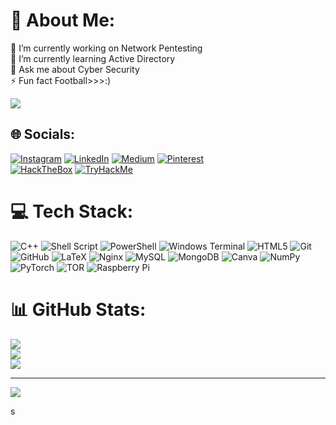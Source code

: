 # 💫 About Me:
🔭 I’m currently working on Network Pentesting<br>🌱 I’m currently learning  Active Directory<br>💬 Ask me about Cyber Security<br>⚡ Fun fact Football>>>:)

![](https://media1.tenor.com/m/yRmkbRzyNqoAAAAC/cocking-pistol-john-wick.gif)

## 🌐 Socials:
[![Instagram](https://img.shields.io/badge/Instagram-%23E4405F.svg?logo=Instagram&logoColor=white)](https://instagram.com/g_a_u_r_a_V_017) [![LinkedIn](https://img.shields.io/badge/LinkedIn-%230077B5.svg?logo=linkedin&logoColor=white)](https://linkedin.com/in/gaurav-singh-karnot) [![Medium](https://img.shields.io/badge/Medium-12100E?logo=medium&logoColor=white)](https://medium.com/@karnotgaurav) [![Pinterest](https://img.shields.io/badge/Pinterest-%23E60023.svg?logo=Pinterest&logoColor=white)](https://pinterest.com/hacker) <br>[![HackTheBox](https://www.hackthebox.com/badge/image/834032)](https://app.hackthebox.com/profile/834032)
[![TryHackMe](<img src="https://tryhackme-badges.s3.amazonaws.com/bachira.png" alt="TryHackMe">)](https://tryhackme.com/p/bachira)

# 💻 Tech Stack:
![C++](https://img.shields.io/badge/c++-%2300599C.svg?style=for-the-badge&logo=c%2B%2B&logoColor=white) ![Shell Script](https://img.shields.io/badge/shell_script-%23121011.svg?style=for-the-badge&logo=gnu-bash&logoColor=white) ![PowerShell](https://img.shields.io/badge/PowerShell-%235391FE.svg?style=for-the-badge&logo=powershell&logoColor=white) ![Windows Terminal](https://img.shields.io/badge/Windows%20Terminal-%234D4D4D.svg?style=for-the-badge&logo=windows-terminal&logoColor=white) ![HTML5](https://img.shields.io/badge/html5-%23E34F26.svg?style=for-the-badge&logo=html5&logoColor=white) ![Git](https://img.shields.io/badge/git-%23F05033.svg?style=for-the-badge&logo=git&logoColor=white) ![GitHub](https://img.shields.io/badge/github-%23121011.svg?style=for-the-badge&logo=github&logoColor=white) ![LaTeX](https://img.shields.io/badge/latex-%23008080.svg?style=for-the-badge&logo=latex&logoColor=white) ![Nginx](https://img.shields.io/badge/nginx-%23009639.svg?style=for-the-badge&logo=nginx&logoColor=white) ![MySQL](https://img.shields.io/badge/mysql-4479A1.svg?style=for-the-badge&logo=mysql&logoColor=white) ![MongoDB](https://img.shields.io/badge/MongoDB-%234ea94b.svg?style=for-the-badge&logo=mongodb&logoColor=white) ![Canva](https://img.shields.io/badge/Canva-%2300C4CC.svg?style=for-the-badge&logo=Canva&logoColor=white) ![NumPy](https://img.shields.io/badge/numpy-%23013243.svg?style=for-the-badge&logo=numpy&logoColor=white) ![PyTorch](https://img.shields.io/badge/PyTorch-%23EE4C2C.svg?style=for-the-badge&logo=PyTorch&logoColor=white) ![TOR](https://img.shields.io/badge/tor-%237E4798.svg?style=for-the-badge&logo=tor-project&logoColor=white) ![Raspberry Pi](https://img.shields.io/badge/-RaspberryPi-C51A4A?style=for-the-badge&logo=Raspberry-Pi)
# 📊 GitHub Stats:
![](https://github-readme-stats.vercel.app/api?username=karnotgaurav&theme=aura&hide_border=false&include_all_commits=false&count_private=false)<br/>
![](https://github-readme-streak-stats.herokuapp.com/?user=karnotgaurav&theme=aura&hide_border=false)<br/>
![](https://github-readme-stats.vercel.app/api/top-langs/?username=karnotgaurav&theme=aura&hide_border=false&include_all_commits=false&count_private=false&layout=compact)

---
[![](https://visitcount.itsvg.in/api?id=karnotgaurav&icon=0&color=0)](https://visitcount.itsvg.in)

<!-- Proudly created with GPRM ( https://gprm.itsvg.in ) -->s